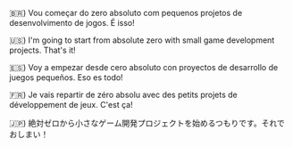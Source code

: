 🇧🇷) Vou começar do zero absoluto com pequenos projetos de desenvolvimento de jogos. É isso!

🇺🇸) I'm going to start from absolute zero with small game development projects. That's it!

🇪🇸) Voy a empezar desde cero absoluto con proyectos de desarrollo de juegos pequeños. Eso es todo!

🇫🇷) Je vais repartir de zéro absolu avec des petits projets de développement de jeux. C'est ça!

🇯🇵) 絶対ゼロから小さなゲーム開発プロジェクトを始めるつもりです。それでおしまい！
